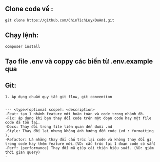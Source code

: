 ## Clone code về : 
```
git clone https://github.com/ChinTichLuy/DuAn1.git
```

## Chạy lệnh: 
```
composer install
```

## Tạo file .env và coppy các biến từ .env.example qua

## Git:

```
1. Áp dụng chuẩn quy tắc git flow, git convention


--- <type>[optional scope]: <description>
-Feat: tạo 1 nhánh feature mới hoàn toàn và code trong nhánh đó.
-Fix: áp dụng khi bạn thay đổi code trên một đoạn code hay một file code đã tồn tại.
-Docs: Thay đổi trong file liên quan đến đuôi .md
-Style: Thay đổi lại nhưng không ảnh hưởng đến code (vd : formatting ).
-Refactor: Là những thay đổi cấu trúc lại code và không thay đổi gì trong code hay thêm feature mới.(VD: cấu trúc lại 1 đoạn code có sẳn)
-Perf: (performance) Thay đổi mã giúp cải thiện hiệu suất. (VD: giảm thời gian query)
-

```